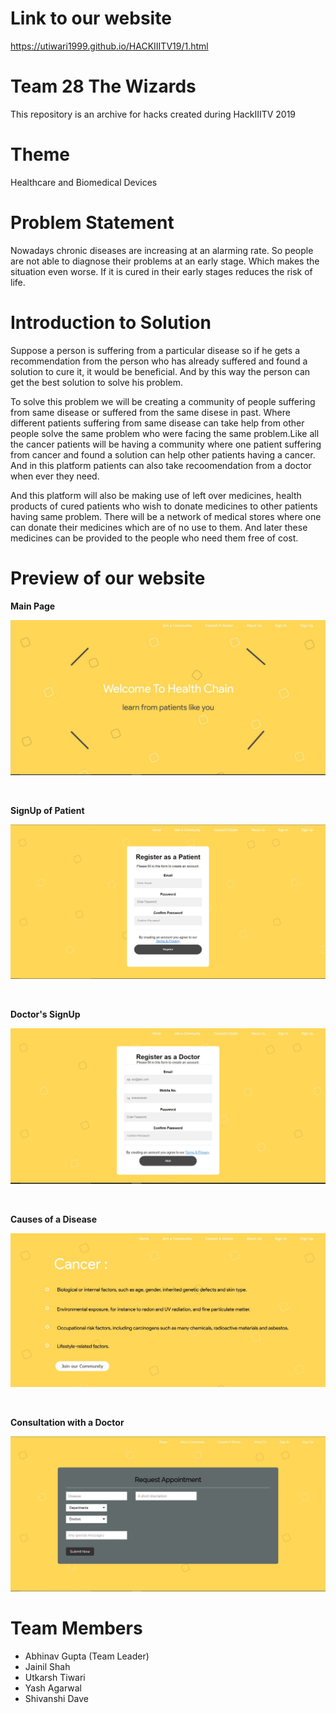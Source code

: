
# Link to our website

https://utiwari1999.github.io/HACKIIITV19/1.html

# Team 28 The Wizards

This repository is an archive for hacks created during HackIIITV 2019

# Theme 
Healthcare and Biomedical Devices

# Problem Statement
Nowadays chronic diseases are increasing at an alarming rate. So people are not able to diagnose their problems at an early stage. Which makes the situation even worse. If it is cured in their early stages reduces the risk of life.


# Introduction to Solution
Suppose a person is suffering from a particular disease so if he gets a recommendation from the person who has already suffered and found a solution to cure it, it would be beneficial. And by this way the person can get the best solution to solve his problem.

To solve this problem we will be creating a community of people suffering from same disease or suffered from the same disese in past. Where different patients suffering from same disease can take help from other people solve the same problem who were facing the same problem.Like all the cancer patients will be having a community where one patient suffering from cancer and found a solution can help other patients having a cancer. And in this platform patients can also take recoomendation from a doctor when ever they need.

And this platform will also be making use of left over medicines, health products of cured patients who wish to donate medicines to other patients having same problem. There will be a network of medical stores where one can donate their medicines which are of no use to them. And later these medicines can be provided to the people who need them free of cost.

# Preview of our website
**Main Page**

![Main Page](images/front_page.JPG "Main Page")

<br>

**SignUp of Patient**

![Patient SignUp](images/patient_signup.JPG "Patient SignUp")


<br>

**Doctor's SignUp**

![Doctor's SignUp](images/doctor_signup.JPG "Doctor's SignUp")

<br>

**Causes of a Disease**

![Cancer](images/cancer.JPG "cancer")

<br>

**Consultation with a Doctor**

![Consultaion](images/consult_a_doctor.JPG "Consultaion")

# Team Members
- Abhinav Gupta (Team Leader)<br>
- Jainil Shah<br>
- Utkarsh Tiwari<br>
- Yash Agarwal<br>
- Shivanshi Dave
